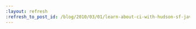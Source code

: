```yaml
---
:layout: refresh
:refresh_to_post_id: /blog/2010/03/01/learn-about-ci-with-hudson-sf-java-user-group
---
```

